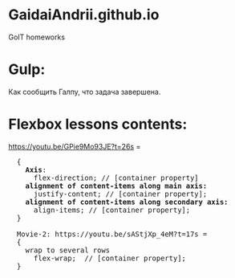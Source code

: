 # GaidaiAndrii.github.io  
GoIT homeworks

# Gulp:
<a src="https://youtu.be/xptUdO3GuG8">Как сообщить Галпу, что задача завершена.</a>

# Flexbox lessons contents:

  <a src="https://youtu.be/GPie9Mo93JE?t=26s">https://youtu.be/GPie9Mo93JE?t=26s = 
<pre>  {
    <b>Axis</b>: 
      flex-direction; // [container property]
    <b>alignment of content-items along main axis:</b>
      justify-content; // [container property];
    <b>alignment of content-items along secondary axis:</b>
      align-items; // [container property];
  }
  
  Movie-2: https://youtu.be/sAStjXp_4eM?t=17s = 
  {
    wrap to several rows
      flex-wrap;  // [container property];
  }
</pre>
